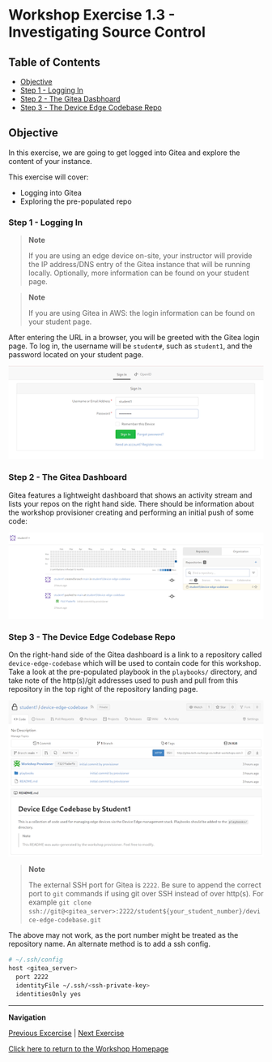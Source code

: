 # Workshop Exercise 1.3 - Investigating Source Control

## Table of Contents

* [Objective](#objective)
* [Step 1 - Logging In](#step-1---logging-in)
* [Step 2 - The Gitea Dasbhoard](#step-2---the-gitea-dashboard)
* [Step 3 - The Device Edge Codebase Repo](#step-3---the-device-edge-codebase-repo)

## Objective

In this exercise, we are going to get logged into Gitea and explore the content of your instance.

This exercise will cover:

* Logging into Gitea
* Exploring the pre-populated repo

### Step 1 - Logging In

> **Note**
>
> If you are using an edge device on-site, your instructor will provide the IP address/DNS entry of the Gitea instance that will be running locally. Optionally, more information can be found on your student page.

> **Note**
>
> If you are using Gitea in AWS: the login information can be found on your student page.

After entering the URL in a browser, you will be greeted with the Gitea login page. To log in, the username will be `student#`, such as `student1`, and the password located on your student page.

![Gitea Login Page](../images/gitea-login.png)
 
### Step 2 - The Gitea Dashboard

Gitea features a lightweight dashboard that shows an activity stream and lists your repos on the right hand side. There should be information about the workshop provisioner creating and performing an initial push of some code:

![Gitea Dashboard](../images/gitea-dashboard.png)

### Step 3 - The Device Edge Codebase Repo

On the right-hand side of the Gitea dashboard is a link to a repository called `device-edge-codebase` which will be used to contain code for this workshop. Take a look at the pre-populated playbook in the `playbooks/` directory, and take note of the http(s)/git addresses used to push and pull from this repository in the top right of the repository landing page.

![Device Edge Repo](../images/repo.png)

> **Note**
>
> The external SSH port for Gitea is `2222`. Be sure to append the correct port to `git` commands if using git over SSH instead of over http(s). For example `git clone ssh://git@<gitea_server>:2222/student${your_student_number}/device-edge-codebase.git`

The above may not work, as the port number might be treated as the repository name. An alternate method is to add a ssh config.

```bash
# ~/.ssh/config
host <gitea_server>
  port 2222
  identityFile ~/.ssh/<ssh-private-key>
  identitiesOnly yes
```

---
**Navigation**

[Previous Excercise](../1.2-controller-intro) | [Next Exercise](../1.4-device-intro)

[Click here to return to the Workshop Homepage](../README.md)
